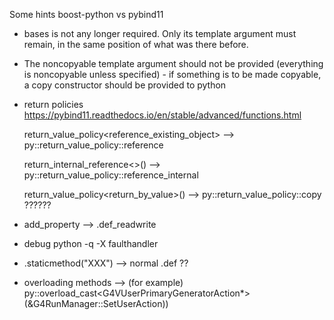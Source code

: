 

Some hints boost-python vs pybind11


- bases is not any longer required. Only its template argument must
  remain, in the same position of what was there before.

- The noncopyable template argument should not be provided (everything
  is noncopyable unless specified) - if something is to be made
  copyable, a copy constructor should be provided to python
  
  
  
- return policies
  https://pybind11.readthedocs.io/en/stable/advanced/functions.html
 
  return_value_policy<reference_existing_object>
  -->
  py::return_value_policy::reference 
  
  return_internal_reference<>()
  -->
  py::return_value_policy::reference_internal
      
  return_value_policy<return_by_value>()
  --> 
  py::return_value_policy::copy	 ??????
  

- add_property
  -->
  .def_readwrite


- debug
  python -q -X faulthandler

- .staticmethod("XXX")
  --> normal .def ??


- overloading methods
  --> 
  (for example)
   py::overload_cast<G4VUserPrimaryGeneratorAction*>(&G4RunManager::SetUserAction))


